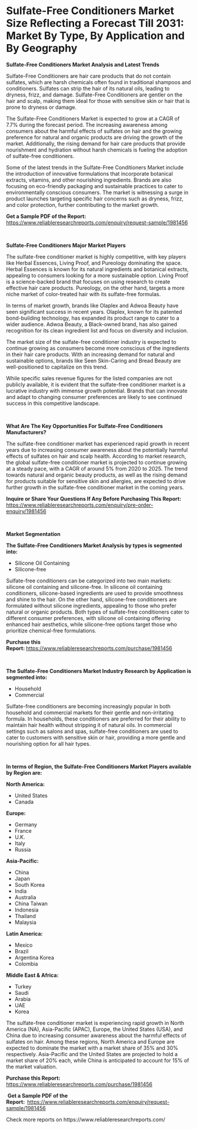 <p><h1>Sulfate-Free Conditioners Market Size Reflecting a Forecast Till 2031: Market By Type, By Application and By Geography</h1></p><p><strong>Sulfate-Free Conditioners Market Analysis and Latest Trends</strong></p>
<p><p>Sulfate-Free Conditioners are hair care products that do not contain sulfates, which are harsh chemicals often found in traditional shampoos and conditioners. Sulfates can strip the hair of its natural oils, leading to dryness, frizz, and damage. Sulfate-Free Conditioners are gentler on the hair and scalp, making them ideal for those with sensitive skin or hair that is prone to dryness or damage.</p><p>The Sulfate-Free Conditioners Market is expected to grow at a CAGR of 7.7% during the forecast period. The increasing awareness among consumers about the harmful effects of sulfates on hair and the growing preference for natural and organic products are driving the growth of the market. Additionally, the rising demand for hair care products that provide nourishment and hydration without harsh chemicals is fueling the adoption of sulfate-free conditioners.</p><p>Some of the latest trends in the Sulfate-Free Conditioners Market include the introduction of innovative formulations that incorporate botanical extracts, vitamins, and other nourishing ingredients. Brands are also focusing on eco-friendly packaging and sustainable practices to cater to environmentally conscious consumers. The market is witnessing a surge in product launches targeting specific hair concerns such as dryness, frizz, and color protection, further contributing to the market growth.</p></p>
<p><strong>Get a Sample PDF of the Report:&nbsp;</strong> <a href="https://www.reliableresearchreports.com/enquiry/request-sample/1981456">https://www.reliableresearchreports.com/enquiry/request-sample/1981456</a></p>
<p>&nbsp;</p>
<p><strong>Sulfate-Free Conditioners Major Market Players</strong></p>
<p><p>The sulfate-free conditioner market is highly competitive, with key players like Herbal Essences, Living Proof, and Pureology dominating the space. Herbal Essences is known for its natural ingredients and botanical extracts, appealing to consumers looking for a more sustainable option. Living Proof is a science-backed brand that focuses on using research to create effective hair care products. Pureology, on the other hand, targets a more niche market of color-treated hair with its sulfate-free formulas.</p><p>In terms of market growth, brands like Olaplex and Adwoa Beauty have seen significant success in recent years. Olaplex, known for its patented bond-building technology, has expanded its product range to cater to a wider audience. Adwoa Beauty, a Black-owned brand, has also gained recognition for its clean ingredient list and focus on diversity and inclusion.</p><p>The market size of the sulfate-free conditioner industry is expected to continue growing as consumers become more conscious of the ingredients in their hair care products. With an increasing demand for natural and sustainable options, brands like Seen Skin-Caring and Bread Beauty are well-positioned to capitalize on this trend.</p><p>While specific sales revenue figures for the listed companies are not publicly available, it is evident that the sulfate-free conditioner market is a lucrative industry with immense growth potential. Brands that can innovate and adapt to changing consumer preferences are likely to see continued success in this competitive landscape.</p></p>
<p>&nbsp;</p>
<p><strong>What Are The Key Opportunities For Sulfate-Free Conditioners Manufacturers?</strong></p>
<p><p>The sulfate-free conditioner market has experienced rapid growth in recent years due to increasing consumer awareness about the potentially harmful effects of sulfates on hair and scalp health. According to market research, the global sulfate-free conditioner market is projected to continue growing at a steady pace, with a CAGR of around 5% from 2020 to 2025. The trend towards natural and organic beauty products, as well as the rising demand for products suitable for sensitive skin and allergies, are expected to drive further growth in the sulfate-free conditioner market in the coming years.</p></p>
<p><strong>Inquire or Share Your Questions If Any Before Purchasing This Report:</strong> <a href="https://www.reliableresearchreports.com/enquiry/pre-order-enquiry/1981456">https://www.reliableresearchreports.com/enquiry/pre-order-enquiry/1981456</a></p>
<p>&nbsp;</p>
<p><strong>Market Segmentation</strong></p>
<p><strong>The Sulfate-Free Conditioners Market Analysis by types is segmented into:</strong></p>
<p><ul><li>Silicone Oil Containing</li><li>Silicone-free</li></ul></p>
<p><p>Sulfate-free conditioners can be categorized into two main markets: silicone oil containing and silicone-free. In silicone oil containing conditioners, silicone-based ingredients are used to provide smoothness and shine to the hair. On the other hand, silicone-free conditioners are formulated without silicone ingredients, appealing to those who prefer natural or organic products. Both types of sulfate-free conditioners cater to different consumer preferences, with silicone oil containing offering enhanced hair aesthetics, while silicone-free options target those who prioritize chemical-free formulations.</p></p>
<p><strong>Purchase this Report:&nbsp;</strong><a href="https://www.reliableresearchreports.com/purchase/1981456">https://www.reliableresearchreports.com/purchase/1981456</a></p>
<p>&nbsp;</p>
<p><strong>The Sulfate-Free Conditioners Market Industry Research by Application is segmented into:</strong></p>
<p><ul><li>Household</li><li>Commercial</li></ul></p>
<p><p>Sulfate-free conditioners are becoming increasingly popular in both household and commercial markets for their gentle and non-irritating formula. In households, these conditioners are preferred for their ability to maintain hair health without stripping it of natural oils. In commercial settings such as salons and spas, sulfate-free conditioners are used to cater to customers with sensitive skin or hair, providing a more gentle and nourishing option for all hair types.</p></p>
<p>&nbsp;</p>
<p><strong>In terms of Region, the Sulfate-Free Conditioners Market Players available by Region are:</strong></p>
<p>
    <p> <strong> North America: </strong>
        <ul>
            <li>United States</li>
            <li>Canada</li>
        </ul>
        </p> 
    <p> <strong> Europe: </strong>
        <ul>
            <li>Germany</li>
            <li>France</li>
            <li>U.K.</li>
            <li>Italy</li>
            <li>Russia</li>
        </ul>
        </p> 
    <p> <strong> Asia-Pacific: </strong>
        <ul>
            <li>China</li>
            <li>Japan</li>
            <li>South Korea</li>
            <li>India</li>
            <li>Australia</li>
            <li>China Taiwan</li>
            <li>Indonesia</li>
            <li>Thailand</li>
            <li>Malaysia</li>
        </ul>
        </p> 
    <p> <strong> Latin America: </strong>
        <ul>
            <li>Mexico</li>
            <li>Brazil</li>
            <li>Argentina Korea</li>
            <li>Colombia</li>
        </ul>
        </p> 
    <p> <strong> Middle East & Africa: </strong>
        <ul>
            <li>Turkey</li>
            <li>Saudi</li>
            <li>Arabia</li>
            <li>UAE</li>
            <li>Korea</li>
        </ul>
    </p>
    </p>
<p><p>The sulfate-free conditioner market is experiencing rapid growth in North America (NA), Asia-Pacific (APAC), Europe, the United States (USA), and China due to increasing consumer awareness about the harmful effects of sulfates on hair. Among these regions, North America and Europe are expected to dominate the market with a market share of 35% and 30% respectively. Asia-Pacific and the United States are projected to hold a market share of 20% each, while China is anticipated to account for 15% of the market valuation.</p></p>
<p><strong>Purchase this Report: </strong><a href="https://www.reliableresearchreports.com/purchase/1981456">https://www.reliableresearchreports.com/purchase/1981456</a></p>
<p>&nbsp;<strong>Get a Sample PDF of the Report:&nbsp;&nbsp;</strong><a href="https://www.reliableresearchreports.com/enquiry/request-sample/1981456">https://www.reliableresearchreports.com/enquiry/request-sample/1981456</a></p>
<p><strong></strong></p>
<p>Check more reports on https://www.reliableresearchreports.com/</p>